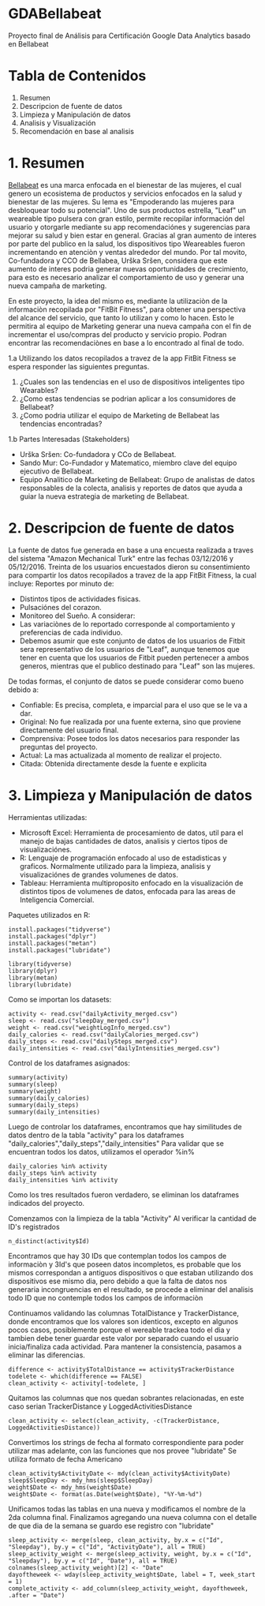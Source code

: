 # GDABellabeat
Proyecto final de Análisis para Certificación Google Data Analytics basado en Bellabeat

# Tabla de Contenidos
1. Resumen
2. Descripcion de fuente de datos
3. Limpieza y Manipulación de datos
4. Analisis y Visualización
5. Recomendación en base al analisis


# 1. Resumen
[Bellabeat](https://bellabeat.com/) es una marca enfocada en el bienestar de las mujeres, el cual genero un ecosistema de productos y servicios enfocados en la salud y bienestar de las mujeres.
Su lema es "Empoderando las mujeres para desbloquear todo su potencial".
Uno de sus productos estrella, "Leaf" un weareable tipo pulsera con gran estilo, permite recopilar información del usuario y otorgarle mediante su app recomendaciónes y sugerencias para mejorar su salud y bien estar en general.
Gracias al gran aumento de interes por parte del publico en la salud, los dispositivos tipo Weareables fueron incrementando en atenciòn y ventas alrededor del mundo.
Por tal movito, Co-fundadora y CCO de Bellabea, Urška Sršen, considera que este aumento de interes podria generar nuevas oportunidades de crecimiento, para esto es necesario analizar el comportamiento de uso y generar una nueva campaña de marketing.

En este proyecto, la idea del mismo es, mediante la utilizaciòn de la informaciòn recopilada por "FitBit Fitness", para obtener una perspectiva del alcance del servicio, que tanto lo utilizan y como lo hacen. Esto le permitira al equipo de Marketing generar una nueva campaña con el fin de incrementar el uso/compras del producto y servicio propio.
Podran encontrar las recomendaciònes en base a lo encontrado al final de todo.

1.a Utilizando los datos recopilados a travez de la app FitBit Fitness se espera responder las siguientes preguntas.

  1. ¿Cuales son las tendencias en el uso de dispositivos inteligentes tipo Wearables?
  2. ¿Como estas tendencias se podrian aplicar a los consumidores de Bellabeat?
  3. ¿Como podria utilizar el equipo de Marketing de Bellabeat las tendencias encontradas?

1.b Partes Interesadas (Stakeholders)
  - Urška Sršen: Co-fundadora y CCo de Bellabeat.
  - Sando Mur: Co-Fundador y Matematico, miembro clave del equipo ejecutivo de Bellabeat.
  - Equipo Analitico de Marketing de Bellabeat: Grupo de analistas de datos responsables de la colecta, analisis y reportes de datos que ayuda a guiar la nueva             estrategia de marketing de Bellabeat.


# 2. Descripcion de fuente de datos
La fuente de datos fue generada en base a una encuesta realizada a traves del sistema "Amazon Mechanical Turk" entre las fechas 03/12/2016 y 05/12/2016.
Treinta de los usuarios encuestados dieron su consentimiento para compartir los datos recopilados a travez de la app FitBit Fitness, la cual incluye:
  Reportes por minuto de:
  - Distintos tipos de actividades fisicas.
  - Pulsaciónes del corazon.
  - Monitoreo del Sueño.
A considerar:
  - Las variaciònes de lo reportado corresponde al comportamiento y preferencias de cada individuo.
  - Debemos asumir que este conjunto de datos de los usuarios de Fitbit sera representativo de los usuarios de "Leaf", aunque tenemos que tener en cuenta que los           usuarios de Fitbit pueden pertenecer a ambos generos, mientras que el publico destinado para "Leaf" son las mujeres.

De todas formas, el conjunto de datos se puede considerar como bueno debido a:
  - Confiable: Es precisa, completa, e imparcial para el uso que se le va a dar.
  - Original: No fue realizada por una fuente externa, sino que proviene directamente del usuario final.
  - Comprensiva: Posee todos los datos necesarios para responder las preguntas del proyecto.
  - Actual: La mas actualizada al momento de realizar el projecto.
  - Citada: Obtenida directamente desde la fuente e explicita

# 3. Limpieza y Manipulación de datos

Herramientas utilizadas:
  - Microsoft Excel: Herramienta de procesamiento de datos, util para el manejo de bajas cantidades de datos, analisis y ciertos tipos de visualizaciónes.
  - R: Lenguaje de programación enfocado al uso de estadisticas y graficos. Normalmente utilizado para la limpieza, analisis y visualizaciónes de grandes volumenes         de datos.
  - Tableau: Herramienta multiproposito enfocado en la visualización de distintos tipos de volumenes de datos, enfocada para las areas de Inteligencia                   Comercial.
  
Paquetes utilizados en R:

```
install.packages("tidyverse")
install.packages("dplyr")
install.packages("metan")
install.packages("lubridate")

library(tidyverse)
library(dplyr)
library(metan)
library(lubridate)
```

Como se importan los datasets:

```
activity <- read.csv("dailyActivity_merged.csv")
sleep <- read.csv("sleepDay_merged.csv")
weight <- read.csv("weightLogInfo_merged.csv")
daily_calories <- read.csv("dailyCalories_merged.csv")
daily_steps <- read.csv("dailySteps_merged.csv")
daily_intensities <- read.csv("dailyIntensities_merged.csv")
```

Control de los dataframes asignados:

```
summary(activity)
summary(sleep)
summary(weight)
summary(daily_calories)
summary(daily_steps)
summary(daily_intensities)
```

Luego de controlar los dataframes, encontramos que hay similitudes de datos dentro de la tabla "activity" para los dataframes "daily_calories","daily_steps","daily_intensities"
Para validar que se encuentran todos los datos, utilizamos el operador %in%
```
daily_calories %in% activity
daily_steps %in% activity
daily_intensities %in% activity
```
Como los tres resultados fueron verdadero, se eliminan los dataframes indicados del proyecto.


Comenzamos con la limpieza de la tabla "Activity"
Al verificar la cantidad de ID's registrados
```
n_distinct(activity$Id)
```
Encontramos que hay 30 IDs que contemplan todos los campos de informaciòn y 3Id's que poseen datos incompletos, es probable que los mismos correspondan a antiguos dispositivos o que estaban utilizando dos dispositivos ese mismo dia, pero debido a que la falta de datos nos generaria incongruencias en el resultado, se procede a eliminar del analisis todo ID que no contemple todos los campos de informaciòn

Continuamos validando las columnas TotalDistance y TrackerDistance, donde encontramos que los valores son identicos, excepto en algunos pocos casos, posiblemente porque el wereable trackea todo el dia y tambien debe tener guardar este valor por separado cuando el usuario inicia/finaliza cada actividad.
Para mantener la consistencia, pasamos a eliminar las diferencias.

```
difference <- activity$TotalDistance == activity$TrackerDistance
todelete <- which(difference == FALSE)
clean_activity <- activity[-todelete, ]
```

Quitamos las columnas que nos quedan sobrantes relacionadas, en este caso serian TrackerDistance y LoggedActivitiesDistance
```
clean_activity <- select(clean_activity, -c(TrackerDistance, LoggedActivitiesDistance))
```

Convertimos los strings de fecha al formato correspondiente para poder utilizar mas adelante, con las funciones que nos provee "lubridate"
Se utiliza formato de fecha Americano
```
clean_activity$ActivityDate <- mdy(clean_activity$ActivityDate)
sleep$SleepDay <- mdy_hms(sleep$SleepDay)
weight$Date <- mdy_hms(weight$Date)
weight$Date <- format(as.Date(weight$Date), "%Y-%m-%d")
```

Unificamos todas las tablas en una nueva y modificamos el nombre de la 2da columna final.
Finalizamos agregando una nueva columna con el detalle de que dia de la semana se guardo ese registro con "lubridate"
```
sleep_activity <- merge(sleep, clean_activity, by.x = c("Id", "Sleepday"), by.y = c("Id", "ActivityDate"), all = TRUE)
sleep_activity_weight <- merge(sleep_activity, weight, by.x = c("Id", "Sleepday"), by.y = c("Id", "Date"), all = TRUE)
colnames(sleep_activity_weight)[2] <- "Date"
dayoftheweek <- wday(sleep_activity_weight$Date, label = T, week_start = 1)
complete_activity <- add_column(sleep_activity_weight, dayoftheweek, .after = "Date")
```





